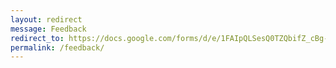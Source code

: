 ```yaml
---
layout: redirect
message: Feedback
redirect_to: https://docs.google.com/forms/d/e/1FAIpQLSesQ0TZQbifZ_cBg-hdOd9CcWF3bjHjqnnoZVEhDkXicNxPbg/viewform
permalink: /feedback/
---
```

